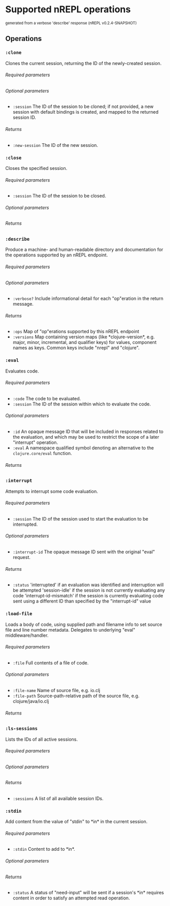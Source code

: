 <!-- This file is *generated* by #'clojure.tools.nrepl.describe-test/update-op-docs
   **Do not edit!** -->
# Supported nREPL operations

<small>generated from a verbose 'describe' response (nREPL v0.2.4-SNAPSHOT)</small>

## Operations

### `:clone`

Clones the current session, returning the ID of the newly-created session.

###### Required parameters



###### Optional parameters

* `:session` The ID of the session to be cloned; if not provided, a new session with default bindings is created, and mapped to the returned session ID.


###### Returns

* `:new-session` The ID of the new session.


### `:close`

Closes the specified session.

###### Required parameters

* `:session` The ID of the session to be closed.


###### Optional parameters



###### Returns



### `:describe`

Produce a machine- and human-readable directory and documentation for the operations supported by an nREPL endpoint.

###### Required parameters



###### Optional parameters

* `:verbose?` Include informational detail for each "op"eration in the return message.


###### Returns

* `:ops` Map of "op"erations supported by this nREPL endpoint
* `:versions` Map containing version maps (like \*clojure-version\*, e.g. major, minor, incremental, and qualifier keys) for values, component names as keys. Common keys include "nrepl" and "clojure".


### `:eval`

Evaluates code.

###### Required parameters

* `:code` The code to be evaluated.
* `:session` The ID of the session within which to evaluate the code.


###### Optional parameters

* `:id` An opaque message ID that will be included in responses related to the evaluation, and which may be used to restrict the scope of a later "interrupt" operation.
* `:eval` A namespace qualified symbol denoting an alternative to the `clojure.core/eval` function.


###### Returns



### `:interrupt`

Attempts to interrupt some code evaluation.

###### Required parameters

* `:session` The ID of the session used to start the evaluation to be interrupted.


###### Optional parameters

* `:interrupt-id` The opaque message ID sent with the original "eval" request.


###### Returns

* `:status` 'interrupted' if an evaluation was identified and interruption will be attempted
'session-idle' if the session is not currently evaluating any code
'interrupt-id-mismatch' if the session is currently evaluating code sent using a different ID than specified by the "interrupt-id" value 


### `:load-file`

Loads a body of code, using supplied path and filename info to set source file and line number metadata. Delegates to underlying "eval" middleware/handler.

###### Required parameters

* `:file` Full contents of a file of code.


###### Optional parameters

* `:file-name` Name of source file, e.g. io.clj
* `:file-path` Source-path-relative path of the source file, e.g. clojure/java/io.clj


###### Returns



### `:ls-sessions`

Lists the IDs of all active sessions.

###### Required parameters



###### Optional parameters



###### Returns

* `:sessions` A list of all available session IDs.


### `:stdin`

Add content from the value of "stdin" to \*in\* in the current session.

###### Required parameters

* `:stdin` Content to add to \*in\*.


###### Optional parameters



###### Returns

* `:status` A status of "need-input" will be sent if a session's \*in\* requires content in order to satisfy an attempted read operation.
